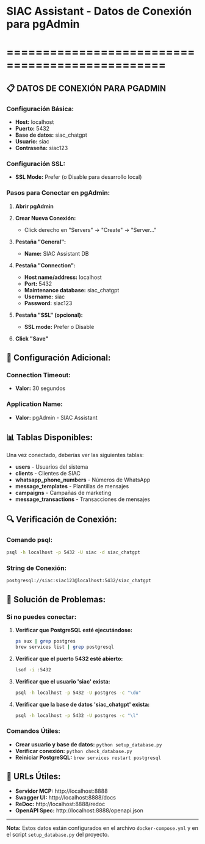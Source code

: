 # SIAC Assistant - Datos de Conexión para pgAdmin
# ================================================

## 📋 DATOS DE CONEXIÓN PARA PGADMIN

### Configuración Básica:
- **Host:** localhost
- **Puerto:** 5432
- **Base de datos:** siac_chatgpt
- **Usuario:** siac
- **Contraseña:** siac123

### Configuración SSL:
- **SSL Mode:** Prefer (o Disable para desarrollo local)

### Pasos para Conectar en pgAdmin:

1. **Abrir pgAdmin**
2. **Crear Nueva Conexión:**
   - Click derecho en "Servers" → "Create" → "Server..."

3. **Pestaña "General":**
   - **Name:** SIAC Assistant DB

4. **Pestaña "Connection":**
   - **Host name/address:** localhost
   - **Port:** 5432
   - **Maintenance database:** siac_chatgpt
   - **Username:** siac
   - **Password:** siac123

5. **Pestaña "SSL" (opcional):**
   - **SSL mode:** Prefer o Disable

6. **Click "Save"**

## 🔧 Configuración Adicional:

### Connection Timeout:
- **Valor:** 30 segundos

### Application Name:
- **Valor:** pgAdmin - SIAC Assistant

## 📊 Tablas Disponibles:

Una vez conectado, deberías ver las siguientes tablas:

- **users** - Usuarios del sistema
- **clients** - Clientes de SIAC
- **whatsapp_phone_numbers** - Números de WhatsApp
- **message_templates** - Plantillas de mensajes
- **campaigns** - Campañas de marketing
- **message_transactions** - Transacciones de mensajes

## 🔍 Verificación de Conexión:

### Comando psql:
```bash
psql -h localhost -p 5432 -U siac -d siac_chatgpt
```

### String de Conexión:
```
postgresql://siac:siac123@localhost:5432/siac_chatgpt
```

## 🚨 Solución de Problemas:

### Si no puedes conectar:

1. **Verificar que PostgreSQL esté ejecutándose:**
   ```bash
   ps aux | grep postgres
   brew services list | grep postgresql
   ```

2. **Verificar que el puerto 5432 esté abierto:**
   ```bash
   lsof -i :5432
   ```

3. **Verificar que el usuario 'siac' exista:**
   ```bash
   psql -h localhost -p 5432 -U postgres -c "\du"
   ```

4. **Verificar que la base de datos 'siac_chatgpt' exista:**
   ```bash
   psql -h localhost -p 5432 -U postgres -c "\l"
   ```

### Comandos Útiles:

- **Crear usuario y base de datos:** `python setup_database.py`
- **Verificar conexión:** `python check_database.py`
- **Reiniciar PostgreSQL:** `brew services restart postgresql`

## 📱 URLs Útiles:

- **Servidor MCP:** http://localhost:8888
- **Swagger UI:** http://localhost:8888/docs
- **ReDoc:** http://localhost:8888/redoc
- **OpenAPI Spec:** http://localhost:8888/openapi.json

---

**Nota:** Estos datos están configurados en el archivo `docker-compose.yml` y en el script `setup_database.py` del proyecto.



